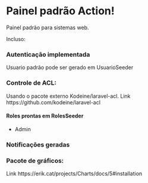 # Painel padrão Action!
Painel padrão para sistemas web.

Incluso:
<h3>Autenticação implementada</h3>
    <p>Usuario padrão pode ser gerado em UsuarioSeeder</p>
<h3>Controle de ACL:</h3>
    <p>Usando o pacote externo Kodeine/laravel-acl.
    Link https://github.com/kodeine/laravel-acl</p>
    <h4> Roles prontas em RolesSeeder </h4>
    <ul>
        <li>Admin</li>
    </ul>
<h3>Notificações geradas</h3>
<h3>Pacote de gráficos:</h3>
    Link https://erik.cat/projects/Charts/docs/5#installation


